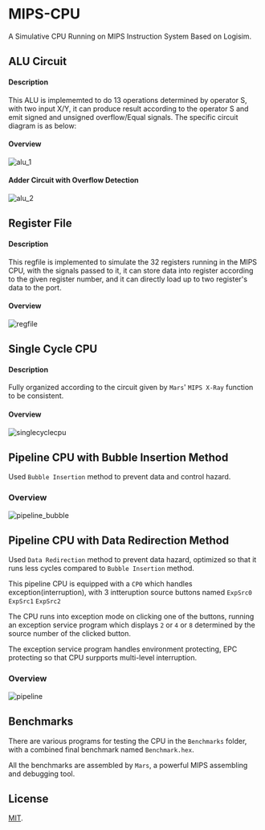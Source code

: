 # MIPS-CPU

A Simulative CPU Running on MIPS Instruction System Based on Logisim.

## ALU Circuit
#### Description
This ALU is implememted to do 13 operations determined by operator S, with two input X/Y, it can produce result according to the operator S and emit signed and unsigned overflow/Equal signals.
The specific circuit diagram is as below:
#### Overview
  ![alu_1](https://cloud.githubusercontent.com/assets/10323518/24080236/d172a820-0cd5-11e7-812c-e60f21efe0e0.png)
#### Adder Circuit with Overflow Detection
  ![alu_2](https://cloud.githubusercontent.com/assets/10323518/24080237/d19ac71a-0cd5-11e7-8197-2de472d63d7c.png)
  
## Register File
#### Description
This regfile is implemented to simulate the 32 registers running in the MIPS CPU, with the signals passed to it, it can store data into register according to the given register number, and it can directly load up to two register's data to the port.
#### Overview
  ![regfile](https://cloud.githubusercontent.com/assets/10323518/24080241/d1bdb4be-0cd5-11e7-9aa7-e64e94d401a0.png)
  
## Single Cycle CPU
#### Description
Fully organized according to the circuit given by `Mars`' `MIPS X-Ray` function to be consistent.
#### Overview
  ![singlecyclecpu](https://cloud.githubusercontent.com/assets/10323518/24080239/d1bd5ae6-0cd5-11e7-927d-a2b877a9b139.png)
  
## Pipeline CPU with Bubble Insertion Method
Used `Bubble Insertion` method to prevent data and control hazard.
### Overview
  ![pipeline_bubble](https://cloud.githubusercontent.com/assets/10323518/24080238/d1bc1910-0cd5-11e7-8c7c-f3de3d97a30b.png)

## Pipeline CPU with Data Redirection Method
Used `Data Redirection` method to prevent data hazard, optimized so that it runs less cycles compared to `Bubble Insertion` method.

This pipeline CPU is equipped with a `CP0` which handles exception(interruption), with 3 intteruption source buttons named `ExpSrc0` `ExpSrc1` `ExpSrc2`

The CPU runs into exception mode on clicking one of the buttons, running an exception service program
which displays `2` or `4` or `8` determined by the source number of the clicked button.

The exception service program handles environment protecting, EPC protecting so that CPU surpports multi-level interruption.
### Overview
   ![pipeline](https://cloud.githubusercontent.com/assets/10323518/24080240/d1bd5c8a-0cd5-11e7-81e6-50b0c80e13c7.png)
   
## Benchmarks
There are various programs for testing the CPU in the `Benchmarks` folder, with a combined final benchmark named `Benchmark.hex`.

All the benchmarks are assembled by `Mars`, a powerful MIPS assembling and debugging tool.

## License
[MIT](https://github.com/RyanWangGit/MIPS-CPU/blob/master/LICENSE).
